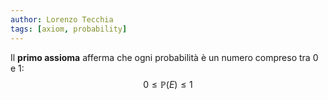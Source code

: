 ```yaml
---
author: Lorenzo Tecchia
tags: [axiom, probability]
---
```

Il **primo assioma** afferma che ogni probabilità è un numero compreso tra $0$ e $1$: $$0\leq \mathbb{P}(E)\leq 1$$